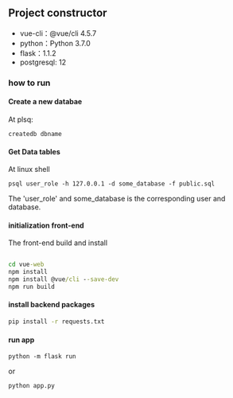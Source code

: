 ## Project constructor


- vue-cli：@vue/cli 4.5.7
- python：Python 3.7.0
- flask：1.1.2
- postgresql: 12

### how to run

#### Create a new databae

At plsq:

```
createdb dbname
```

#### Get Data tables

At linux shell
```
psql user_role -h 127.0.0.1 -d some_database -f public.sql
```
The 'user_role' and some_database is the corresponding user and database.

#### initialization front-end

The front-end build and install

```cmd

cd vue-web
npm install
npm install @vue/cli --save-dev
npm run build

```


#### install backend packages

``` cmd
pip install -r requests.txt

```

#### run app

```
python -m flask run
```
or

```
python app.py
```